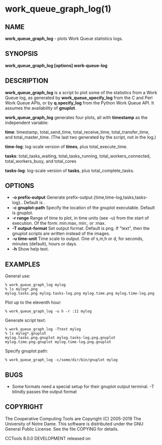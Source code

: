 






















# work_queue_graph_log(1)

## NAME
**work_queue_graph_log** - plots Work Queue statistics logs.

## SYNOPSIS
****work_queue_graph_log [options] work-queue-log****

## DESCRIPTION

**work_queue_graph_log** is a script to plot some of the statistics from a
Work Queue log, as generated by **work_queue_specify_log** from the C and Perl Work Queue APIs, or by
**q.specify_log** from the Python Work Queue API. It assumes the availability of
**gnuplot**.

**work_queue_graph_log** generates four plots, all with **timestamp** as
the independent variable:

**time**:
    timestamp, total_send_time, total_receive_time, total_transfer_time, and total_master_time. (The last two generated by the script, not in the log.)

**time-log**:
    log-scale version of **times**, plus total_execute_time.

**tasks**:
    total_tasks_waiting, total_tasks_running, total_workers_connected, total_workers_busy, and total_cores

**tasks-log**:
    log-scale version of **tasks**, plus total_complete_tasks.

## OPTIONS

- **-o prefix-output** Generate prefix-output.{time,time-log,tasks,tasks-log}.<output-format>. Default is <work-queue-log>.
- **-c gnuplot-path** Specify the location of the gnuplot executable. Default is gnuplot.
- **-r range** Range of time to plot, in time units (see -u) from the start of execution. Of the form: min:max, min:, or :max.
- **-T output-format** Set output format. Default is png. If "text", then the gnuplot scripts are written instead of the images.
- **-u time-unit** Time scale to output. One of s,m,h or d, for seconds, minutes (default), hours or days.
- **-h** Show help text.


## EXAMPLES

General use:

```
% work_queue_graph_log mylog
% ls mylog*.png
mylog.tasks.png mylog.tasks-log.png mylog.time.png mylog.time-log.png
```

Plot up to the eleventh hour:

```
% work_queue_graph_log -u h -r :11 mylog

```
Generate script text:

```
% work_queue_graph_log -Ttext mylog
% ls mylog*.gnuplot
mylog.tasks.png.gnuplot mylog.tasks-log.png.gnuplot mylog.time.png.gnuplot mylog.time-log.png.gnuplot
```

Specify gnuplot path:

```
% work_queue_graph_log -c/some/dir/bin/gnuplot mylog
```

## BUGS


- Some formats need a special setup for their gnuplot output terminal. -T blindly passes the output format


## COPYRIGHT

The Cooperative Computing Tools are Copyright (C) 2005-2019 The University of Notre Dame.  This software is distributed under the GNU General Public License.  See the file COPYING for details.

CCTools 8.0.0 DEVELOPMENT released on 
